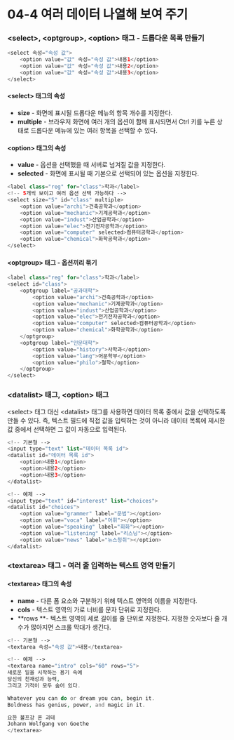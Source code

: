 # 04-4 여러 데이터 나열해 보여 주기

### &lt;select&gt;, &lt;optgroup&gt;, &lt;option&gt; 태그 - 드롭다운 목록 만들기

```php
<select 속성="속성 값">
    <option value="값" 속성="속성 값">내용1</option>
    <option value="값" 속성="속성 값">내용2</option>
    <option value="값" 속성="속성 값">내용3</option>
</select>
```

#### &lt;select&gt; 태그의 속성

* **size** - 화면에 표시될 드롭다운 메뉴의 항목 개수를 지정한다.
* **multiple** - 브라우저 화면에 여러 개의 옵션이 함께 표시되면서 Ctrl 키를 누른 상태로 드롭다운 메뉴에 있는 여러 항목을 선택할 수 있다.

#### &lt;option&gt; 태그의 속성

* **value** - 옵션을 선택했을 때 서버로 넘겨질 값을 지정한다.
* **selected** - 화면에 표시될 때 기본으로 선택되어 있는 옵션을 지정한다.

```php
<label class="reg" for="class">학과</label>
<!-- 5개씩 보이고 여러 옵션 선택 가능하다 -->
<select size="5" id="class" multiple>
    <option value="archi">건축공학과</option>
    <option value="mechanic">기계공학과</option>
    <option value="indust">산업공학과</option>
    <option value="elec">전기전자공학과</option>
    <option value="computer" selected>컴퓨터공학과</option>
    <option value="chemical">화학공학과</option>
</select>
```

#### &lt;optgroup&gt; 태그 - 옵션끼리 묶기

```php
<label class="reg" for="class">학과</label>
<select id="class">
    <optgroup label="공과대학">
        <option value="archi">건축공학과</option>
        <option value="mechanic">기계공학과</option>
        <option value="indust">산업공학과</option>
        <option value="elec">전기전자공학과</option>
        <option value="computer" selected>컴퓨터공학과</option>
        <option value="chemical">화학공학과</option>
    </optgroup>
    <optgroup label="인문대학">
        <option value="history">사학과</option>
        <option value="lang">어문학부</option>
        <option value="philo">철학</option>
    </optgroup>
</select>
```

### &lt;datalist&gt; 태그, &lt;option&gt; 태그

&lt;select&gt; 태그 대신 &lt;datalist&gt; 태그를 사용하면 데이터 목록 중에서 값을 선택하도록 만들 수 있다. 즉, 텍스트 필드에 직접 값을 입력하는 것이 아니라 데이터 목록에 제시한 값 중에서 선택하면 그 값이 자동으로 입력된다.

```php
<!-- 기본형 -->
<input type="text" list="데이터 목록 id">
<datalist id="데이터 목록 id">
    <option>내용1</option>
    <option>내용2</option>
    <option>내용3</option>
</datalist>

<!-- 예제 -->
<input type="text" id="interest" list="choices">
<datalist id="choices">
    <option value="grammer" label="문법"></option>
    <option value="voca" label="어휘"></option>
    <option value="speaking" label="회화"></option>
    <option value="listening" label="리스닝"></option>
    <option value="news" label="뉴스청취"></option>
</datalist>
```

### &lt;textarea&gt; 태그 - 여러 줄 입력하는 텍스트 영역 만들기

#### &lt;textarea&gt; 태그의 속성

* **name** - 다른 폼 요소와 구분하기 위해 텍스트 영역의 이름을 지정한다.
* **cols** - 텍스트 영역의 가로 너비를 문자 단위로 지정한다.
* **rows **- 텍스트 영역의 세로 길이를 줄 단위로 지정한다. 지정한 숫자보다 줄 개수가 많아지면 스크롤 막대가 생긴다.

```php
<!-- 기본형 -->
<textarea 속성="속성 값">내용</textarea>

<!-- 예제 -->
<textarea name="intro" cols="60" rows="5">
새로운 일을 시작하는 용기 속에
당신의 천재성과 능력,
그리고 기적이 모두 숨어 있다.

Whatever you can do or dream you can, begin it.
Boldness has genius, power, and magic in it.

요한 볼프강 폰 괴테
Johann Wolfgang von Goethe
</textarea>
```



